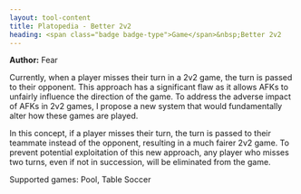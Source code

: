 ```yaml
---
layout: tool-content
title: Platopedia - Better 2v2
heading: <span class="badge badge-type">Game</span>&nbsp;Better 2v2
---
```


<div class="linebreak"></div>

**Author:** Fear

Currently, when a player misses their turn in a 2v2 game, the turn is passed to their opponent. This approach has a significant flaw as it allows AFKs to unfairly influence the direction of the game. To address the adverse impact of AFKs in 2v2 games, I propose a new system that would fundamentally alter how these games are played. 

In this concept, if a player misses their turn, the turn is passed to their teammate instead of the opponent, resulting in a much fairer 2v2 game. To prevent potential exploitation of this new approach, any player who misses two turns, even if not in succession, will be eliminated from the game.

Supported games: Pool, Table Soccer

<div class="linebreak"></div>

<div class="content-image" data-url="/docs/assets/images/concepts/better2v2.png" data-width="600px" data-label=""></div>

<div class="linebreak"></div>